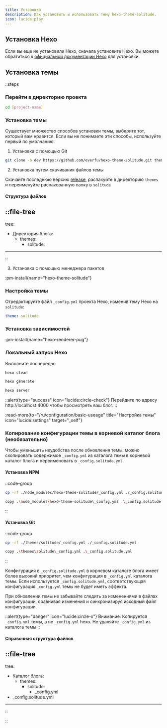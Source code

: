 ```yaml
---
title: Установка
description: Как установить и использовать тему hexo-theme-solitude.
icon: lucide:play
---
```


## Установка Hexo

Если вы еще не установили Hexo, сначала установите Hexo. Вы можете обратиться к [официальной документации Hexo](https://hexo.io/docs/index.html) для установки.

## Установка темы

::steps

### Перейти в директорию проекта

```bash
cd [project-name]
```

### Установка темы

Существует множество способов установки темы, выберите тот, который вам нравится. Если вы не понимаете эти способы, используйте первый по умолчанию.

1. Установка с помощью Git

```bash
git clone -b dev https://github.com/everfu/hexo-theme-solitude.git themes/solitude
```

2. Установка путем скачивания файлов темы

Скачайте последнюю версию [release](https://github.com/everfu/hexo-theme-solitude/releases), распакуйте в директорию `themes` и переименуйте распакованную папку в `solitude`

#### Структура файлов
::file-tree
---
tree:
  - Директория блога:
    - themes:
      - solitude:
---
::

3. Установка с помощью менеджера пакетов

:pm-install{name="hexo-theme-solitude"}


### Настройка темы

Отредактируйте файл `_config.yml` проекта Hexo, изменив тему Hexo на `solitude`:

```yaml
theme: solitude
```

### Установка зависимостей

:pm-install{name="hexo-renderer-pug"}

### Локальный запуск Hexo

Выполните поочередно

```bash
hexo clean
```

```bash
hexo generate
```

```bash
hexo server
```

::alert{type="success" icon="lucide:circle-check"}
Перейдите по адресу http://localhost:4000 чтобы просмотреть ваш блог.
::

:read-more{to="/ru/configuration/basic-useage" title="Настройка темы" icon="lucide:settings" target="_self"}

### Копирование конфигурации темы в корневой каталог блога (необязательно)

Чтобы уменьшить неудобства после обновления темы, можно скопировать содержимое `_config.yml` из каталога темы в корневой каталог блога и переименовать в `_config.solitude.yml`.

#### Установка NPM

::code-group
```bash [Mac/Linux]
cp -rf ./node_modules/hexo-theme-solitude/_config.yml ./_config.solitude.yml
```
```bash [Windows]
copy .\node_modules\hexo-theme-solitude\_config.yml .\_config.solitude.yml
```
::

#### Установка Git

::code-group
```bash [Mac/Linux]
cp -rf ./themes/solitude/_config.yml ./_config.solitude.yml
```
```bash [Windows]
copy .\themes\solitude\_config.yml .\_config.solitude.yml
```
::

Конфигурация в `_config.solitude.yml` в корневом каталоге блога имеет более высокий приоритет, чем конфигурация в `_config.yml` каталога темы. Если используется `_config.solitude.yml`, соответствующая конфигурация `_config.yml` темы не будет иметь эффекта.

При обновлении темы не забывайте следить за изменениями в файлах конфигурации, сравнивая изменения и синхронизируя исходный файл конфигурации.

::alert{type="danger" icon="lucide:circle-x"}
Внимание:
Копируется `_config.yml` темы, а не `_config.yml` hexo.
Не удаляйте `_config.yml` из каталога темы
::

#### Справочная структура файлов
::file-tree
---
tree:
  - Каталог блога:
    - themes:
      - solitude:
        - _config.yml     
  - _config.solitude.yml
---
::

::